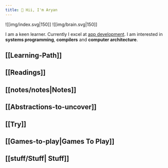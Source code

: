```yaml
---
title: 🤚 Hii, I'm Aryan
---
```

![[img/index.svg|150]] ![[img/brain.svg|150]]


I am a keen learner. Currently I excel at [app development](https://aryana101a.github.io/resume). I am interested in **systems programming**, **compilers** and **computer architecture**.

## [[Learning-Path]]
## [[Readings]]
## [[notes/notes|Notes]]
## [[Abstractions-to-uncover]]
## [[Try]]
## [[Games-to-play|Games To Play]]
## [[stuff/Stuff| Stuff]]







